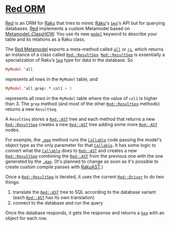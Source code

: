 # [Red ORM](https://github.com/FCO/Red)

[Red](https://github.com/FCO/Red) is an ORM for [Raku](https://raku.org) that tries to mimic [Raku](https://raku.org)'s [`Seq`](https://docs.raku.org/type/Seq)'s API but for querying databases.
[Red](https://github.com/FCO/Red) implements a custom Metamodel based on [Metamodel::ClassHOW](https://docs.raku.org/type/Metamodel::ClassHOW).
You use its new [`model`](https://github.com/FCO/Red/blob/master/lib/Red.pm6#L41) keyword to describe your table and its relations as a Raku class.

The [Red Metamodel](https://github.com/FCO/Red/blob/master/lib/MetamodelX/Red/Model.pm6) exports a meta-method called [`all`](https://github.com/FCO/Red/blob/master/lib/MetamodelX/Red/Model.pm6#L283)
or [`rs`](https://github.com/FCO/Red/blob/master/lib/MetamodelX/Red/Model.pm6#L280), which returns an instance of a class called [`Red::ResultSeq`](https://github.com/FCO/Red/blob/master/lib/Red/ResultSeq.pm6).
[`Red::ResultSeq`](https://github.com/FCO/Red/blob/master/lib/Red/ResultSeq.pm6) is essentially a 
specialization of Raku’s [`Seq`](https://docs.raku.org/type/Seq) type for data in the database. So

```raku
MyModel.^all
```

represents all rows in the `MyModel` table, and 

```raku
MyModel.^all.grep: *.col1 > 3
```

represents all rows in the `MyModel` table where the value of `col1` is higher than 3. The `grep` method (and most of the other 
[`Red::ResultSeq`](https://github.com/FCO/Red/blob/master/lib/Red/ResultSeq.pm6) methods) returns a new `ResultSeq`.

A `ResultSeq` stores a [`Red::AST`](https://github.com/FCO/Red/tree/master/lib/Red/AST) tree and each method that returns a new [`Red::ResultSeq`](https://github.com/FCO/Red/blob/master/lib/Red/ResultSeq.pm6) creates a new
[`Red::AST`](https://github.com/FCO/Red/blob/master/lib/Red/AST) tree adding some more [`Red::AST`](https://github.com/FCO/Red/tree/master/lib/Red/AST) nodes.

For example, the [`.map`](https://github.com/FCO/Red/blob/master/lib/Red/ResultSeq.pm6#L308) method runs the [`Callable`](https://docs.raku.org/type/Callable) code passing the model's object type as the only parameter for that
[`Callable`](https://docs.raku.org/type/Callable). It has some logic to convert what the [`Callable`](https://docs.raku.org/type/Callable) does to [`Red::AST`](https://github.com/FCO/Red/tree/master/lib/Red/AST) and creates a new
[`Red::ResultSeq`](https://github.com/FCO/Red/blob/master/lib/Red/ResultSeq.pm6) combining the [`Red::AST`](https://github.com/FCO/Red/tree/master/lib/Red/AST) from the previous one with the one generated by the
[`.map`](https://github.com/FCO/Red/blob/master/lib/Red/ResultSeq.pm6#L308). (It's planned to change as soon as it's possible to create custom compile passes with [RakuAST](https://www.youtube.com/watch?v=91uaaSyrKm0).)

Once a [`Red::ResultSeq`](https://github.com/FCO/Red/blob/master/lib/Red/ResultSeq.pm6) is iterated, it uses the current [`Red::Driver`](https://github.com/FCO/Red/tree/master/lib/Red/Driver) to do two things:

1. translate the [`Red::AST`](https://github.com/FCO/Red/tree/master/lib/Red/AST) tree to SQL according to the database variant (each [`Red::AST`](https://github.com/FCO/Red/tree/master/lib/Red/AST) has its own translation)
1. connect to the database and run the query

Once the database responds, it gets the response and returns a [`Seq`](https://docs.raku.org/type/Seq) with an object for each row.
